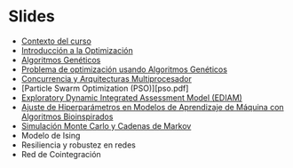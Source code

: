 # Slides

* [Contexto del curso](0_contexto.pdf)
* [Introducción a la Optimización](intro_optimizacion.pdf)
* [Algoritmos Genéticos](algo_geneticos.pdf)
* [Problema de optimización usando Algoritmos Genéticos](prob_opt_algo_gen.pdf)
* [Concurrencia y Arquitecturas Multiprocesador](concurrencia.pdf)
* [Particle Swarm Optimization (PSO)][pso.pdf]
* [Exploratory Dynamic Integrated Assessment Model (EDIAM)](ediam_slides.pdf)
* [Ajuste de Hiperparámetros en Modelos de Aprendizaje de Máquina con Algoritmos Bioinspirados](hiper_tuning.pdf)
* [Simulación Monte Carlo y Cadenas de Markov](markov_monte_carlo.pdf)
* Modelo de Ising
* Resiliencia y robustez en redes
* Red de Cointegración